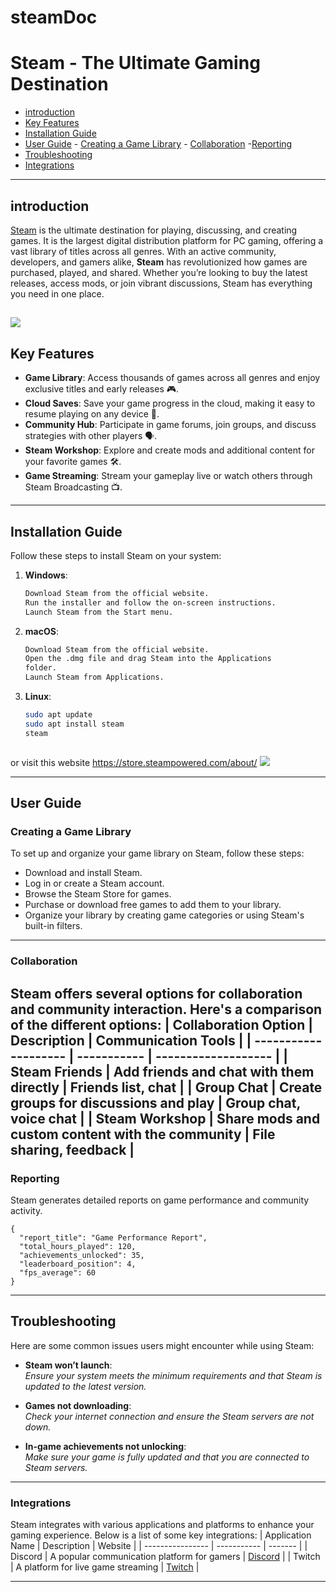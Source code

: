 # steamDoc





# Steam - The Ultimate Gaming Destination


- [introduction ](#introduction ) 
-  [Key Features](#key-features)
 - [Installation Guide](#installation-guide) 
 - [User Guide](#user-guide) - [Creating a Game Library](#creating-a-game-library) - [Collaboration](#collaboration) -[Reporting](#reporting) 
 -  [Troubleshooting](#troubleshooting) 
 - [Integrations](#integrations) 
 
 ----
 ## introduction 
[Steam](https://store.steampowered.com) is the ultimate destination for playing, discussing, and creating games. It is the largest digital distribution platform for PC gaming, offering a vast library of titles across all genres. With an active community, developers, and gamers alike, **Steam** has revolutionized how games are purchased, played, and shared. Whether you’re looking to buy the latest releases, access mods, or join vibrant discussions, Steam has everything you need in one place.

![](https://upload.wikimedia.org/wikipedia/en/9/9c/Steam_%28service%29.png
)
---

## Key Features

- **Game Library**: Access thousands of games across all genres and enjoy exclusive titles and early releases 🎮.
- **Cloud Saves**: Save your game progress in the cloud, making it easy to resume playing on any device 💾.
- **Community Hub**: Participate in game forums, join groups, and discuss strategies with other players 🗣️.
- **Steam Workshop**: Explore and create mods and additional content for your favorite games 🛠️.
- **Game Streaming**: Stream your gameplay live or watch others through Steam Broadcasting 📺.

---

## Installation Guide

Follow these steps to install Steam on your system:

1. **Windows**:
   ```bash
   Download Steam from the official website.
   Run the installer and follow the on-screen instructions.
   Launch Steam from the Start menu.

1. **macOS**:
   ```bash
   Download Steam from the official website.
   Open the .dmg file and drag Steam into the Applications
   folder.      
   Launch Steam from Applications.

1. **Linux**:
   ```bash
   sudo apt update
   sudo apt install steam
   steam



or visit this website https://store.steampowered.com/about/
![](https://trinity-core.s3.us-west-1.amazonaws.com/techjury/assets/63690a1409f10.png)

---

## User Guide

### Creating a Game Library

To set up and organize your game library on Steam, follow these steps:

-   Download and install Steam.
-   Log in or create a Steam account.
-   Browse the Steam Store for games.
-   Purchase or download free games to add them to your library.
-   Organize your library by creating game categories or using Steam's built-in filters.
- --
### Collaboration

Steam offers several options for collaboration and community interaction. Here's a comparison of the different options:
| Collaboration Option | Description | Communication Tools |
| -------------------- | ----------- | ------------------- |
| Steam Friends         | Add friends and chat with them directly       | Friends list, chat           |
| Group Chat            | Create groups for discussions and play        | Group chat, voice chat       |
| Steam Workshop        | Share mods and custom content with the community | File sharing, feedback         |
---
### Reporting

Steam generates detailed reports on game performance and community activity.
```
{
  "report_title": "Game Performance Report",
  "total_hours_played": 120,
  "achievements_unlocked": 35,
  "leaderboard_position": 4,
  "fps_average": 60
}
```
---
## Troubleshooting

Here are some common issues users might encounter while using Steam:

-   **Steam won’t launch**:  
    _Ensure your system meets the minimum requirements and that Steam is updated to the latest version._
    
-   **Games not downloading**:  
    _Check your internet connection and ensure the Steam servers are not down._
    
-   **In-game achievements not unlocking**:  
    _Make sure your game is fully updated and that you are connected to Steam servers._


---
### Integrations

Steam integrates with various applications and platforms to enhance your gaming experience. Below is a list of some key integrations:
| Application Name | Description | Website |
| ---------------- | ----------- | ------- |
| Discord           | A popular communication platform for gamers      | [Discord](https://discord.com)  |
| Twitch            | A platform for live game streaming               | [Twitch](https://www.twitch.tv) |

---
